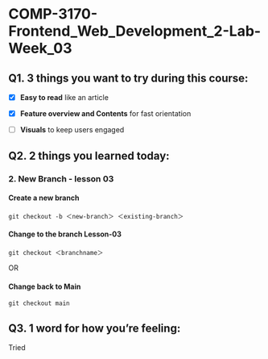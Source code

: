 # COMP-3170-Frontend_Web_Development_2-Lab-Week_03

## Q1. 3 things you want to try during this course:

*   [x] **Easy to read** like an article
*   [x] **Feature overview and Contents** for fast orientation
*   [ ] **Visuals** to keep users engaged


## Q2. 2 things you learned today:

### 2. New Branch - lesson 03
#### Create a new branch
```
git checkout -b ＜new-branch＞ ＜existing-branch＞
```
#### Change to the branch Lesson-03
```
git checkout ＜branchname＞ 
```
OR
#### Change back to Main
```
git checkout main
```
## Q3. 1 word for how you’re feeling:
Tried
